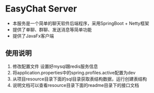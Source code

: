 # EasyChat Server

* 本服务是一个简单的聊天软件后端程序，采用SpringBoot + Netty框架
* 提供了单聊、群聊、发送消息等简单功能
* 提供了JavaFx客户端

## 使用说明
1. 修改配置文件 设置好mysql跟redis服务信息
2. 将application.properties中的spring.profiles.active配置为dev
3. 从项目resource目录下面的sql目录获取表结构数据，运行创建表结构
4. 说明文档可以查看resource目录下面的readme目录下的接口文档
